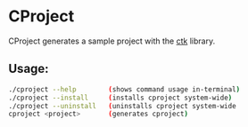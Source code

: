 # CProject

CProject generates a sample project with the [ctk](https://github.com/nate-craft/ctk) library.

## Usage:

```sh
./cproject --help        (shows command usage in-terminal)
./cproject --install     (installs cproject system-wide)
./cproject --uninstall   (uninstalls cproject system-wide 
cproject <project>       (generates cproject)
```


